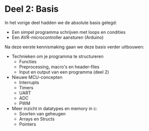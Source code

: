 # Deel 2: Basis 

In het vorige deel hadden we de absolute basis gelegd:

* Een simpel programma schrijven met loops en condities
* Een AVR-microcontroller aansturen (Arduino)

Na deze eerste kennismaking gaan we deze basis verder uitbouwen:

* Technieken om je programma te structureren
     * Functies
     * Preprocessing, macro's en header-files
     * Input en output van een programma (deel 2)
* Nieuwe MCU-concepten
     * Interrupts
     * Timers
     * UART
     * ADC
     * PWM
* Meer inzicht in datatypes en memory in c:
     * Soorten van geheugen
     * Arrays en Structs
     * Pointers
